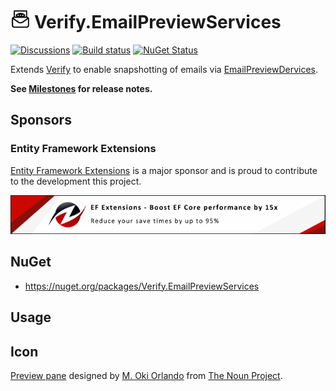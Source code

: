 # <img src="/src/icon.png" height="30px"> Verify.EmailPreviewServices

[![Discussions](https://img.shields.io/badge/Verify-Discussions-yellow?svg=true&label=)](https://github.com/orgs/VerifyTests/discussions)
[![Build status](https://ci.appveyor.com/api/projects/status/nwvywmfs2xb4tpsd?svg=true)](https://ci.appveyor.com/project/SimonCropp/Verify-Ulid)
[![NuGet Status](https://img.shields.io/nuget/v/Verify.EmailPreviewServices.svg)](https://www.nuget.org/packages/Verify.EmailPreviewServices/)

Extends [Verify](https://github.com/VerifyTests/Verify) to enable snapshotting of emails via [EmailPreviewDervices](https://emailpreviewservices.com).<!-- singleLineInclude: intro. path: /docs/intro.include.md -->

**See [Milestones](../../milestones?state=closed) for release notes.**


## Sponsors


### Entity Framework Extensions<!-- include: zzz. path: /docs/zzz.include.md -->

[Entity Framework Extensions](https://entityframework-extensions.net/?utm_source=simoncropp&utm_medium=Verify.EmailPreviewServices) is a major sponsor and is proud to contribute to the development this project.

[![Entity Framework Extensions](https://raw.githubusercontent.com/VerifyTests/Verify.EmailPreviewServices/refs/heads/main/docs/zzz.png)](https://entityframework-extensions.net/?utm_source=simoncropp&utm_medium=Verify.EmailPreviewServices)<!-- endInclude -->


## NuGet

 * https://nuget.org/packages/Verify.EmailPreviewServices


## Usage


## Icon

[Preview pane](https://thenounproject.com/icon/preview-pane-5625474/) designed by [M. Oki Orlando](https://thenounproject.com/creator/orvipixel/) from [The Noun Project](https://thenounproject.com).


